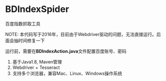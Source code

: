 # BDIndexSpider
百度指数抓取工具

NOTE: 本代码写于2016年，目前由于Webdriver驱动的问题，无法直接运行。后面会抽时间修复一下

运行前，需要在**BDIndexAction.java**文件配置百度账号、密码

1. 基于Java1.8, Maven管理
2. Webdriver + Tesseract
3. 支持多个浏览器，兼容Mac、Linux、Windows操作系统
